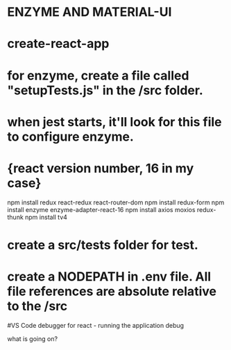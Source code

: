 # ENZYME AND MATERIAL-UI

# create-react-app

# for enzyme, create a file called "setupTests.js" in the /src folder.
# when jest starts, it'll look for this file to configure enzyme.
# {react version number, 16 in my case}

npm install redux react-redux react-router-dom 
npm install redux-form 
npm install enzyme enzyme-adapter-react-16 
npm install axios moxios redux-thunk
npm install tv4

# create a src/__tests__ folder for test.
# create a NODEPATH in .env file.  All file references are absolute relative to the /src

#VS Code debugger for react - running the application debug

what is going on?
